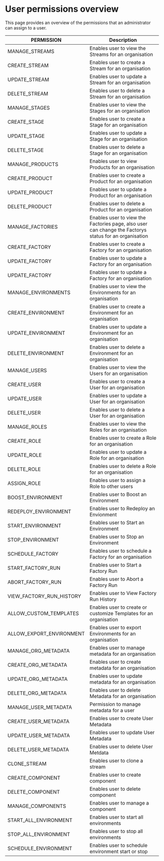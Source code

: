 
# User permissions overview #
This page provides an overview of the permissions that an administrator can assign to a user.

| PERMISSION               | Description                                                  |
| ------------------------ | ------------------------------------------------------------ |
| MANAGE_STREAMS           | Enables user to view the Streams for an  organisation        |
| CREATE_STREAM            | Enables user to create a Stream for an  organisation         |
| UPDATE_STREAM            | Enables user to update a Stream for an  organisation         |
| DELETE_STREAM            | Enables user to delete a Stream for an  organisation         |
| MANAGE_STAGES            | Enables user to view the Stages for an  organisation         |
| CREATE_STAGE             | Enables user to create a Stage for an  organisation          |
| UPDATE_STAGE             | Enables user to update a Stage for an  organisation          |
| DELETE_STAGE             | Enables user to delete a Stage for an  organisation          |
| MANAGE_PRODUCTS          | Enables user to view Products for an  organisation           |
| CREATE_PRODUCT           | Enables user to create a Product for an  organisation        |
| UPDATE_PRODUCT           | Enables user to update a Product for an  organisation        |
| DELETE_PRODUCT           | Enables user to delete a Product for an  organisation        |
| MANAGE_FACTORIES         | Enables user to view the Factories page,  also user can change the Factorys status for an organisation |
| CREATE_FACTORY           | Enables user to create a Factory for an  organisation        |
| UPDATE_FACTORY           | Enables user to update a Factory for an  organisation        |
| UPDATE_FACTORY           | Enables user to update a Factory for an  organisation        |
| MANAGE_ENVIRONMENTS      | Enables user to view the Environments for  an organisation   |
| CREATE_ENVIRONMENT       | Enables user to create a Environment for an  organisation    |
| UPDATE_ENVIRONMENT       | Enables user to update a Environment for an  organisation    |
| DELETE_ENVIRONMENT       | Enables user to delete a Environment for an  organisation    |
| MANAGE_USERS             | Enables user to view the Users for an  organisation          |
| CREATE_USER              | Enables user to create a User for an  organisation           |
| UPDATE_USER              | Enables user to update a User for an  organisation           |
| DELETE_USER              | Enables user to delete a User for an  organisation           |
| MANAGE_ROLES             | Enables user to view the Roles for an  organisation          |
| CREATE_ROLE              | Enables user to create a Role for an  organisation           |
| UPDATE_ROLE              | Enables user to update a Role for an  organisation           |
| DELETE_ROLE              | Enables user to delete a Role for an  organisation           |
| ASSIGN_ROLE              | Enables user to assign a Role to other  users                |
| BOOST_ENVIRONMENT        | Enables user to Boost an Environment                         |
| REDEPLOY_ENVIRONMENT     | Enables user to Redeploy an Envionment                       |
| START_ENVIRONMENT        | Enables user to Start an Environment                         |
| STOP_ENVIRONMENT         | Enables user to Stop an Environment                          |
| SCHEDULE_FACTORY         | Enables user to schedule a Factory for an  organisation      |
| START_FACTORY_RUN        | Enables user to Start a Factory Run                          |
| ABORT_FACTORY_RUN        | Enables user to Abort a Factory Run                          |
| VIEW_FACTORY_RUN_HISTORY | Enables user to View Factory Run History                     |
| ALLOW_CUSTOM_TEMPLATES   | Enables user to create or customize  Templates for an organisation |
| ALLOW_EXPORT_ENVIRONMENT | Enables user to export Environments for an  organisation     |
| MANAGE_ORG_METADATA      | Enables user to manage metadata for an  organisation         |
| CREATE_ORG_METADATA      | Enables user to create metadata for an  organisation         |
| UPDATE_ORG_METADATA      | Enables user to update metadata for an  organisation         |
| DELETE_ORG_METADATA      | Enables user to delete Metadata for an  organisation         |
| MANAGE_USER_METADATA     | Permission to manage metadata for a user                     |
| CREATE_USER_METADATA     | Enables user to create User Metadata                         |
| UPDATE_USER_METADATA     | Enables user to update User Metadata                         |
| DELETE_USER_METADATA     | Enables user to delete User Metdata                          |
| CLONE_STREAM             | Enables user to clone a stream                               |
| CREATE_COMPONENT         | Enables user to create component                             |
| DELETE_COMPONENT         | Enables user to delete component                             |
| MANAGE_COMPONENTS        | Enables user to manage a component                           |
| START_ALL_ENVIRONMENT    | Enables user to start all environments                       |
| STOP_ALL_ENVIRONMENT     | Enables user to stop all environments                        |
| SCHEDULE_ENVIRONMENT     | Enables user to schedule environment start  or stop          |

